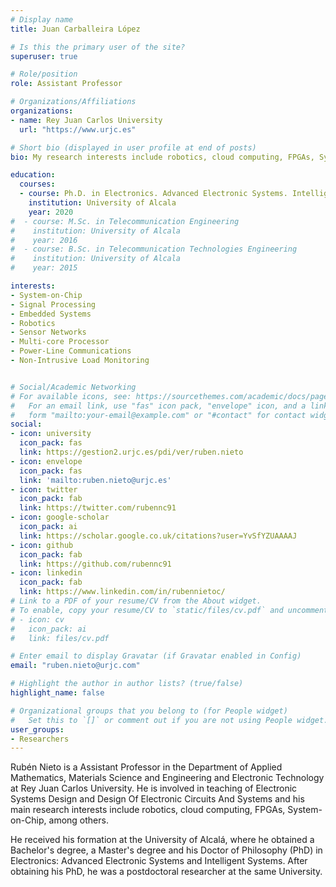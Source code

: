 ```yaml
---
# Display name
title: Juan Carballeira López

# Is this the primary user of the site?
superuser: true

# Role/position
role: Assistant Professor

# Organizations/Affiliations
organizations:
- name: Rey Juan Carlos University
  url: "https://www.urjc.es"

# Short bio (displayed in user profile at end of posts)
bio: My research interests include robotics, cloud computing, FPGAs, System-on-Chip, among others.

education:
  courses:
  - course: Ph.D. in Electronics. Advanced Electronic Systems. Intelligent Systems
    institution: University of Alcala
    year: 2020
#  - course: M.Sc. in Telecommunication Engineering
#    institution: University of Alcala
#    year: 2016
#  - course: B.Sc. in Telecommunication Technologies Engineering
#    institution: University of Alcala
#    year: 2015

interests:
- System-on-Chip
- Signal Processing
- Embedded Systems
- Robotics
- Sensor Networks
- Multi-core Processor
- Power-Line Communications
- Non-Intrusive Load Monitoring


# Social/Academic Networking
# For available icons, see: https://sourcethemes.com/academic/docs/page-builder/#icons
#   For an email link, use "fas" icon pack, "envelope" icon, and a link in the
#   form "mailto:your-email@example.com" or "#contact" for contact widget.
social:
- icon: university
  icon_pack: fas
  link: https://gestion2.urjc.es/pdi/ver/ruben.nieto
- icon: envelope
  icon_pack: fas
  link: 'mailto:ruben.nieto@urjc.es'
- icon: twitter
  icon_pack: fab
  link: https://twitter.com/rubennc91
- icon: google-scholar
  icon_pack: ai
  link: https://scholar.google.co.uk/citations?user=YvSfYZUAAAAJ
- icon: github
  icon_pack: fab
  link: https://github.com/rubennc91
- icon: linkedin
  icon_pack: fab
  link: https://www.linkedin.com/in/rubennietoc/
# Link to a PDF of your resume/CV from the About widget.
# To enable, copy your resume/CV to `static/files/cv.pdf` and uncomment the lines below.
# - icon: cv
#   icon_pack: ai
#   link: files/cv.pdf

# Enter email to display Gravatar (if Gravatar enabled in Config)
email: "ruben.nieto@urjc.com"

# Highlight the author in author lists? (true/false)
highlight_name: false

# Organizational groups that you belong to (for People widget)
#   Set this to `[]` or comment out if you are not using People widget.
user_groups:
- Researchers
---
```

Rubén Nieto is a Assistant Professor in the Department of Applied Mathematics, Materials Science and Engineering and Electronic Technology at Rey Juan Carlos University. He is involved in teaching of Electronic Systems Design and Design Of Electronic Circuits And Systems and his main research interests include robotics, cloud computing, FPGAs, System-on-Chip, among others.

He received his formation at the University of Alcalá, where he obtained a Bachelor's degree, a Master's degree and his Doctor of Philosophy (PhD) in Electronics: Advanced Electronic Systems and Intelligent Systems. After obtaining his PhD, he was a postdoctoral researcher at the same University. 


